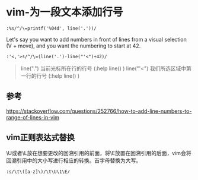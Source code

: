 # vim-为一段文本添加行号

```
:%s/^/\=printf('%04d', line('.'))/
```

Let's say you want to add numbers in front of lines from a visual selection (V + move), and you want the numbering to start at 42.

```
:'<,'>s/^/\=(line('.')-line("'<")+42)/
```

> line(".")    当前光标所在行的行号 (:help line() )
> line("'<")   我们所选区域中第一行的行号 (:help line() ) 

## 参考

https://stackoverflow.com/questions/252766/how-to-add-line-numbers-to-range-of-lines-in-vim

## vim正则表达式替换

\U或者\L放在想要更改的回溯引用的前面，将\E放置在回溯引用的后面，vim会将回溯引用中的大小写进行相应的转换。首字母替换为大写。

```vim
:s/\t\([a-z]\)/\t\U\1\E/
```
